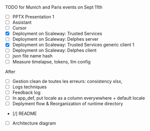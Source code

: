 TODO for Munich and Paris events on Sept 11th

- [ ] PPTX Presentation  1
- [ ] Assistant
- [ ] Cursor
- [X] Deployment on Scaleway: Trusted Services  
- [ ] Deployment on Scaleway: Delphes server  
- [X] Deployment on Scaleway: Trusted Services generic client  1
- [ ] Deployment on Scaleway: Delphes client  
- [ ] json file name hash
- [ ] Measure timelapse, tokens, llm config

After
- [ ] Gestion clean de toutes les erreurs: consistency xlsx, 
- [ ] Logs techniques
- [ ] Feedback log
- [ ] In app_def, put locale as a column everywwhere + default locale
- [ ] Deplyment flow & Reorganization of runtime directory
- [/] README
- [ ] Architecture diagram